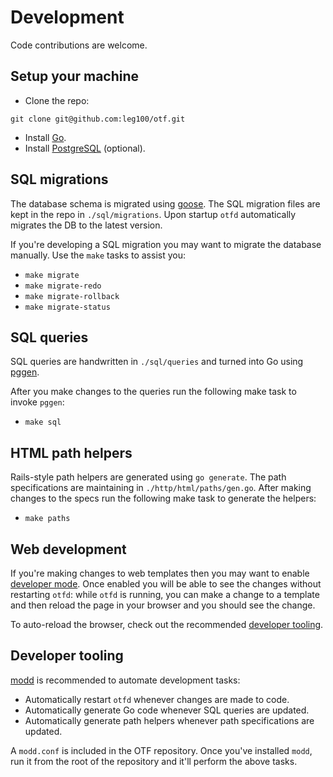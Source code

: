 # Development

Code contributions are welcome.

## Setup your machine

* Clone the repo:

```
git clone git@github.com:leg100/otf.git
```

* Install [Go](https://go.dev/doc/install).
* Install [PostgreSQL](https://www.postgresql.org/download/) (optional).

## SQL migrations

The database schema is migrated using [goose](https://github.com/pressly/goose). The SQL migration files are kept in the repo in `./sql/migrations`. Upon startup `otfd` automatically migrates the DB to the latest version.

If you're developing a SQL migration you may want to migrate the database manually. Use the `make` tasks to assist you:

* `make migrate`
* `make migrate-redo`
* `make migrate-rollback`
* `make migrate-status`

## SQL queries

SQL queries are handwritten in `./sql/queries` and turned into Go using [pggen](https://github.com/jschaf/pggen).

After you make changes to the queries run the following make task to invoke `pggen`:

* `make sql`

## HTML path helpers

Rails-style path helpers are generated using `go generate`. The path specifications are maintaining in `./http/html/paths/gen.go`. After making changes to the specs run the following make task to generate the helpers:

* `make paths`

## Web development

If you're making changes to web templates then you may want to enable [developer mode](../config/flags/#-dev-mode). Once enabled you will be able to see the changes without restarting `otfd`: while `otfd` is running, you can make a change to a template and then reload the page in your browser and you should see the change.

To auto-reload the browser, check out the recommended [developer tooling](#developer-tooling).

## Developer tooling

[modd](https://github.com/cortesi/modd) is recommended to automate development tasks:

* Automatically restart `otfd` whenever changes are made to code.
* Automatically generate Go code whenever SQL queries are updated.
* Automatically generate path helpers whenever path specifications are updated.

A `modd.conf` is included in the OTF repository. Once you've installed `modd`, run it from the root of the repository and it'll perform the above tasks.
